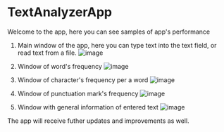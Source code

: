 # TextAnalyzerApp

Welcome to the app, here you can see samples of app's performance

1. Main window of the app, here you can type text into the text field, or read text from a file.
![image](https://github.com/yaroslavyatsyk/TextAnalyzerApp/assets/31794068/e68b7e5b-c982-44c0-abef-7c9b9f30a20b)

3. Window of word's frequency
![image](https://github.com/yaroslavyatsyk/TextAnalyzerApp/assets/31794068/3a2c75e5-64ce-4176-b6de-4af961aeabde)

4. Window of character's frequency per a word
![image](https://github.com/yaroslavyatsyk/TextAnalyzerApp/assets/31794068/aecc2cc2-f3ea-4385-a8a1-196a82468f69)

5. Window of punctuation mark's frequency
![image](https://github.com/yaroslavyatsyk/TextAnalyzerApp/assets/31794068/2e1ef976-6be1-4d91-b85b-42bdcfd9e447)

6. Window with general information of entered text
![image](https://github.com/yaroslavyatsyk/TextAnalyzerApp/assets/31794068/2f4b9fc2-2e3f-4b54-b959-2d306e605564)

The app will receive futher updates and improvements as well.
